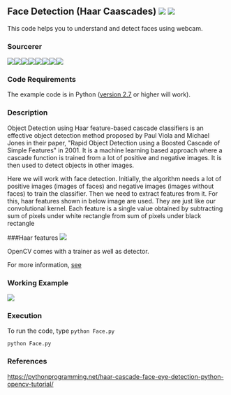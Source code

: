 ## Face Detection (Haar Caascades) [![](https://img.shields.io/github/license/sourcerer-io/hall-of-fame.svg?colorB=ff0000)](https://github.com/akshaybahadur21/FaceDetection/blob/master/LICENSE.txt)  [![](https://img.shields.io/badge/Akshay-Bahadur-brightgreen.svg?colorB=ff0000)](https://akshaybahadur.com)
This code helps you to understand and detect faces using webcam.

### Sourcerer
[![](https://sourcerer.io/fame/akshaybahadur21/akshaybahadur21/FaceDetection/images/0)](https://sourcerer.io/fame/akshaybahadur21/akshaybahadur21/FaceDetection/links/0)[![](https://sourcerer.io/fame/akshaybahadur21/akshaybahadur21/FaceDetection/images/1)](https://sourcerer.io/fame/akshaybahadur21/akshaybahadur21/FaceDetection/links/1)[![](https://sourcerer.io/fame/akshaybahadur21/akshaybahadur21/FaceDetection/images/2)](https://sourcerer.io/fame/akshaybahadur21/akshaybahadur21/FaceDetection/links/2)[![](https://sourcerer.io/fame/akshaybahadur21/akshaybahadur21/FaceDetection/images/3)](https://sourcerer.io/fame/akshaybahadur21/akshaybahadur21/FaceDetection/links/3)[![](https://sourcerer.io/fame/akshaybahadur21/akshaybahadur21/FaceDetection/images/4)](https://sourcerer.io/fame/akshaybahadur21/akshaybahadur21/FaceDetection/links/4)[![](https://sourcerer.io/fame/akshaybahadur21/akshaybahadur21/FaceDetection/images/5)](https://sourcerer.io/fame/akshaybahadur21/akshaybahadur21/FaceDetection/links/5)[![](https://sourcerer.io/fame/akshaybahadur21/akshaybahadur21/FaceDetection/images/6)](https://sourcerer.io/fame/akshaybahadur21/akshaybahadur21/FaceDetection/links/6)[![](https://sourcerer.io/fame/akshaybahadur21/akshaybahadur21/FaceDetection/images/7)](https://sourcerer.io/fame/akshaybahadur21/akshaybahadur21/FaceDetection/links/7)

### Code Requirements
The example code is in Python ([version 2.7](https://www.python.org/download/releases/2.7/) or higher will work). 

### Description

Object Detection using Haar feature-based cascade classifiers is an effective object detection method proposed by Paul Viola and Michael Jones in their paper, "Rapid Object Detection using a Boosted Cascade of Simple Features" in 2001. It is a machine learning based approach where a cascade function is trained from a lot of positive and negative images. It is then used to detect objects in other images.

Here we will work with face detection. Initially, the algorithm needs a lot of positive images (images of faces) and negative images (images without faces) to train the classifier. Then we need to extract features from it. For this, haar features shown in below image are used. They are just like our convolutional kernel. Each feature is a single value obtained by subtracting sum of pixels under white rectangle from sum of pixels under black rectangle

###Haar features
<img src="https://github.com/akshaybahadur21/FaceDetection/blob/master/features.jpg">

OpenCV comes with a trainer as well as detector.


For more information, [see](https://docs.opencv.org/master/d7/d8b/tutorial_py_face_detection.html)

### Working Example

<img src="https://github.com/akshaybahadur21/FaceDetection/blob/master/trim.gif">


### Execution
To run the code, type `python Face.py`

```
python Face.py
```
### References
https://pythonprogramming.net/haar-cascade-face-eye-detection-python-opencv-tutorial/
